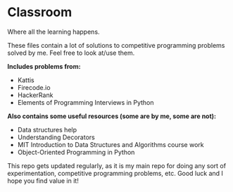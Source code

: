# Classroom
Where all the learning happens.

These files contain a lot of solutions to competitive programming problems solved by me. Feel free to look at/use them.

**Includes problems from:**
* Kattis
* Firecode.io
* HackerRank
* Elements of Programming Interviews in Python

**Also contains some useful resources (some are by me, some are not):**
* Data structures help
* Understanding Decorators
* MIT Introduction to Data Structures and Algorithms course work
* Object-Oriented Programming in Python

This repo gets updated regularly, as it is my main repo for doing any sort of experimentation, competitive programming problems, etc.
Good luck and I hope you find value in it!
